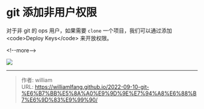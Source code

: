 # git 添加非用户权限


对于非 git 的 ops 用户，如果需要 `clone` 一个项目，我们可以通过添加 &lt;code&gt;Deploy Keys&lt;/code&gt; 来开放权限。

&lt;!--more--&gt;

![](/post/2022-09-10-git-添加非用户权限/git-deploy-ssh.png)


---

> 作者: william  
> URL: https://williamlfang.github.io/2022-09-10-git-%E6%B7%BB%E5%8A%A0%E9%9D%9E%E7%94%A8%E6%88%B7%E6%9D%83%E9%99%90/  

